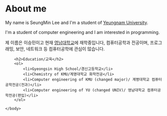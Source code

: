 <!DOCTYPE html>
<html lang="en">
    <head>
        <meta charset="utf-8">
        <title>자기소개, About Me</title>
    </head> 
    <body>
        <h1>About me</h1>
        <p>My name is SeungMin Lee and I'm a student of <a href="https://www.yu.ac.kr/">Yeungnam University</a>.</p>
        <p>I'm a student of computer engineering and I am interested in programming.</p>
        <p>제 이름은 이승민이고 현재 <a href="https://www.yu.ac.kr/">영남대학교</a>에 재학중입니다, 컴퓨터공학과 전공이며, 프로그래밍, 보안, 네트워크 등 컴퓨터공학에 관심이 많습니다.</p>

        <h2>Education/교육</h2>
        <ol>
            <li>Gyeongsin High School/경신고등학교</li>
            <li>Chemistry of KMU/계명대학교 화학전공</li>
            <li>Computer engineering of KMU (changed major)/ 계명대학교 컴퓨터공학전공(전과)</li>
            <li>Computer engineering of YU (changed UNIV)/ 영남대학교 컴퓨터공학전공(편입)</li>
        </ol>

    </body>
</html>

